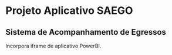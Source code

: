 # Projeto Aplicativo SAEGO

## Sistema de Acompanhamento de Egressos

Incorpora iframe de aplicativo PowerBI.